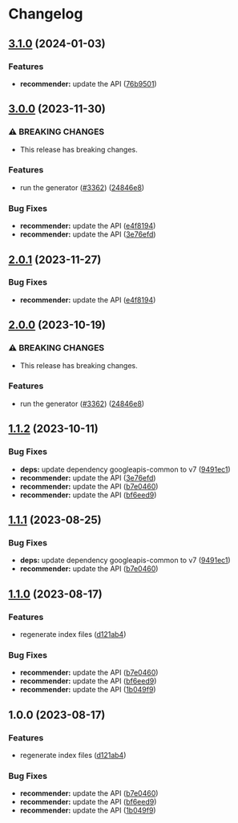 # Changelog

## [3.1.0](https://github.com/googleapis/google-api-nodejs-client/compare/recommender-v3.0.0...recommender-v3.1.0) (2024-01-03)


### Features

* **recommender:** update the API ([76b9501](https://github.com/googleapis/google-api-nodejs-client/commit/76b950132771df9ecd733ef8e535a910c8826cc3))

## [3.0.0](https://github.com/googleapis/google-api-nodejs-client/compare/recommender-v2.0.1...recommender-v3.0.0) (2023-11-30)


### ⚠ BREAKING CHANGES

* This release has breaking changes.

### Features

* run the generator ([#3362](https://github.com/googleapis/google-api-nodejs-client/issues/3362)) ([24846e8](https://github.com/googleapis/google-api-nodejs-client/commit/24846e81aa8f487b8d30b4d1b31c945e9968ec42))


### Bug Fixes

* **recommender:** update the API ([e4f8194](https://github.com/googleapis/google-api-nodejs-client/commit/e4f8194acfb8af6d0bfd30df8a991500795f6422))
* **recommender:** update the API ([3e76efd](https://github.com/googleapis/google-api-nodejs-client/commit/3e76efde7d92203a555870908a10da54f5021df6))

## [2.0.1](https://github.com/googleapis/google-api-nodejs-client/compare/recommender-v2.0.0...recommender-v2.0.1) (2023-11-27)


### Bug Fixes

* **recommender:** update the API ([e4f8194](https://github.com/googleapis/google-api-nodejs-client/commit/e4f8194acfb8af6d0bfd30df8a991500795f6422))

## [2.0.0](https://github.com/googleapis/google-api-nodejs-client/compare/recommender-v1.1.2...recommender-v2.0.0) (2023-10-19)


### ⚠ BREAKING CHANGES

* This release has breaking changes.

### Features

* run the generator ([#3362](https://github.com/googleapis/google-api-nodejs-client/issues/3362)) ([24846e8](https://github.com/googleapis/google-api-nodejs-client/commit/24846e81aa8f487b8d30b4d1b31c945e9968ec42))

## [1.1.2](https://github.com/googleapis/google-api-nodejs-client/compare/recommender-v1.1.1...recommender-v1.1.2) (2023-10-11)


### Bug Fixes

* **deps:** update dependency googleapis-common to v7 ([9491ec1](https://github.com/googleapis/google-api-nodejs-client/commit/9491ec1cdc3c413e7d73edcfcd59cf5c28a7c855))
* **recommender:** update the API ([3e76efd](https://github.com/googleapis/google-api-nodejs-client/commit/3e76efde7d92203a555870908a10da54f5021df6))
* **recommender:** update the API ([b7e0460](https://github.com/googleapis/google-api-nodejs-client/commit/b7e04605e76dee6162fcb9b6ff412c7449b166d5))
* **recommender:** update the API ([bf6eed9](https://github.com/googleapis/google-api-nodejs-client/commit/bf6eed974547dada6cf8240eacc77fc657f18cd2))

## [1.1.1](https://github.com/googleapis/google-api-nodejs-client/compare/recommender-v1.1.0...recommender-v1.1.1) (2023-08-25)


### Bug Fixes

* **deps:** update dependency googleapis-common to v7 ([9491ec1](https://github.com/googleapis/google-api-nodejs-client/commit/9491ec1cdc3c413e7d73edcfcd59cf5c28a7c855))
* **recommender:** update the API ([b7e0460](https://github.com/googleapis/google-api-nodejs-client/commit/b7e04605e76dee6162fcb9b6ff412c7449b166d5))

## [1.1.0](https://github.com/googleapis/google-api-nodejs-client/compare/recommender-v1.0.0...recommender-v1.1.0) (2023-08-17)


### Features

* regenerate index files ([d121ab4](https://github.com/googleapis/google-api-nodejs-client/commit/d121ab4cb630dd1c77a228166da2788bd2bd1175))


### Bug Fixes

* **recommender:** update the API ([b7e0460](https://github.com/googleapis/google-api-nodejs-client/commit/b7e04605e76dee6162fcb9b6ff412c7449b166d5))
* **recommender:** update the API ([bf6eed9](https://github.com/googleapis/google-api-nodejs-client/commit/bf6eed974547dada6cf8240eacc77fc657f18cd2))
* **recommender:** update the API ([1b049f9](https://github.com/googleapis/google-api-nodejs-client/commit/1b049f9c98bee9e33780c62a158fe7f5582dfbfe))

## 1.0.0 (2023-08-17)


### Features

* regenerate index files ([d121ab4](https://github.com/googleapis/google-api-nodejs-client/commit/d121ab4cb630dd1c77a228166da2788bd2bd1175))


### Bug Fixes

* **recommender:** update the API ([b7e0460](https://github.com/googleapis/google-api-nodejs-client/commit/b7e04605e76dee6162fcb9b6ff412c7449b166d5))
* **recommender:** update the API ([bf6eed9](https://github.com/googleapis/google-api-nodejs-client/commit/bf6eed974547dada6cf8240eacc77fc657f18cd2))
* **recommender:** update the API ([1b049f9](https://github.com/googleapis/google-api-nodejs-client/commit/1b049f9c98bee9e33780c62a158fe7f5582dfbfe))
